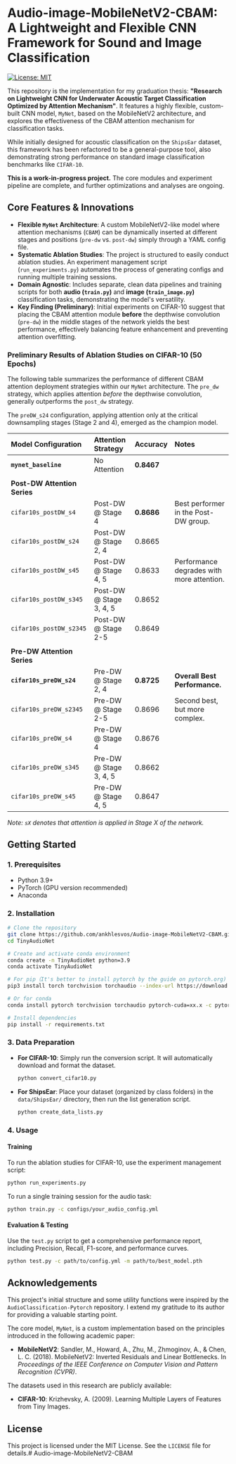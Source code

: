 # Audio-image-MobileNetV2-CBAM: A Lightweight and Flexible CNN Framework for Sound and Image Classification

[![License: MIT](https://img.shields.io/badge/License-MIT-yellow.svg)](https://opensource.org/licenses/MIT)

This repository is the implementation for my graduation thesis: **"Research on Lightweight CNN for Underwater Acoustic Target Classification Optimized by Attention Mechanism"**. It features a highly flexible, custom-built CNN model, `MyNet`, based on the MobileNetV2 architecture, and explores the effectiveness of the CBAM attention mechanism for classification tasks.

While initially designed for acoustic classification on the `ShipsEar` dataset, this framework has been refactored to be a general-purpose tool, also demonstrating strong performance on standard image classification benchmarks like `CIFAR-10`.

**This is a work-in-progress project.** The core modules and experiment pipeline are complete, and further optimizations and analyses are ongoing.

## Core Features & Innovations

*   **Flexible `MyNet` Architecture**: A custom MobileNetV2-like model where attention mechanisms (`CBAM`) can be dynamically inserted at different stages and positions (`pre-dw` vs. `post-dw`) simply through a YAML config file.
*   **Systematic Ablation Studies**: The project is structured to easily conduct ablation studies. An experiment management script (`run_experiments.py`) automates the process of generating configs and running multiple training sessions.
*   **Domain Agnostic**: Includes separate, clean data pipelines and training scripts for both **audio (`train.py`)** and **image (`train_image.py`)** classification tasks, demonstrating the model's versatility.
*   **Key Finding (Preliminary)**: Initial experiments on CIFAR-10 suggest that placing the CBAM attention module **before** the depthwise convolution (`pre-dw`) in the middle stages of the network yields the best performance, effectively balancing feature enhancement and preventing attention overfitting.

### Preliminary Results of Ablation Studies on CIFAR-10 (50 Epochs)

The following table summarizes the performance of different CBAM attention deployment strategies within our `MyNet` architecture. The `pre_dw` strategy, which applies attention *before* the depthwise convolution, generally outperforms the `post_dw` strategy.

The `preDW_s24` configuration, applying attention only at the critical downsampling stages (Stage 2 and 4), emerged as the champion model.

| Model Configuration        | Attention Strategy | Accuracy | Notes                               |
| :------------------------- | :----------------- | :------- | :---------------------------------- |
| **`mynet_baseline`**       | No Attention       | **0.8467** |  |
|                            |                    |          |                                     |
| **Post-DW Attention Series** |                    |          |             |
| `cifar10s_postDW_s4`       | Post-DW @ Stage 4  | **0.8686** | Best performer in the Post-DW group.    |
| `cifar10s_postDW_s24`      | Post-DW @ Stage 2, 4| 0.8665   |                                     |
| `cifar10s_postDW_s45`      | Post-DW @ Stage 4, 5| 0.8633   | Performance degrades with more attention. |
| `cifar10s_postDW_s345`     | Post-DW @ Stage 3, 4, 5| 0.8652   |                                     |
| `cifar10s_postDW_s2345`    | Post-DW @ Stage 2-5| 0.8649   |                                     |
|                            |                    |          |                                     |
| **Pre-DW Attention Series**  |                    |          |           |
| **`cifar10s_preDW_s24`**   | Pre-DW @ Stage 2, 4| **0.8725** | **Overall Best Performance.**       |
| `cifar10s_preDW_s2345`     | Pre-DW @ Stage 2-5 | 0.8696   | Second best, but more complex.      |
| `cifar10s_preDW_s4`        | Pre-DW @ Stage 4   | 0.8676   |                                     |
| `cifar10s_preDW_s345`      | Pre-DW @ Stage 3, 4, 5| 0.8662   |                                     |
| `cifar10s_preDW_s45`       | Pre-DW @ Stage 4, 5| 0.8647   |                                     |

*Note: `sX` denotes that attention is applied in Stage X of the network.*

## Getting Started

### 1. Prerequisites

*   Python 3.9+
*   PyTorch (GPU version recommended)
*   Anaconda

### 2. Installation

```bash
# Clone the repository
git clone https://github.com/ankhlesvos/Audio-image-MobileNetV2-CBAM.git
cd TinyAudioNet

# Create and activate conda environment
conda create -n TinyAudioNet python=3.9
conda activate TinyAudioNet

# For pip（It's better to install pytorch by the guide on pytorch.org)
pip3 install torch torchvision torchaudio --index-url https://download.pytorch.org/whl/cu121

# Or for conda
conda install pytorch torchvision torchaudio pytorch-cuda=xx.x -c pytorch -c nvidia

# Install dependencies
pip install -r requirements.txt
```

### 3. Data Preparation

*   **For CIFAR-10**: Simply run the conversion script. It will automatically download and format the dataset.
    ```bash
    python convert_cifar10.py
    ```
*   **For ShipsEar**: Place your dataset (organized by class folders) in the `data/ShipsEar/` directory, then run the list generation script.
    ```bash
    python create_data_lists.py
    ```

### 4. Usage

#### Training

To run the ablation studies for CIFAR-10, use the experiment management script:
```bash
python run_experiments.py
```

To run a single training session for the audio task:
```bash
python train.py -c configs/your_audio_config.yml
```

#### Evaluation & Testing

Use the `test.py` script to get a comprehensive performance report, including Precision, Recall, F1-score, and performance curves.
```bash
python test.py -c path/to/config.yml -m path/to/best_model.pth
```

## Acknowledgements

This project's initial structure and some utility functions were inspired by the `AudioClassification-Pytorch` repository. I extend my gratitude to its author for providing a valuable starting point.

The core model, `MyNet`, is a custom implementation based on the principles introduced in the following academic paper:

*   **MobileNetV2**: Sandler, M., Howard, A., Zhu, M., Zhmoginov, A., & Chen, L. C. (2018). MobileNetV2: Inverted Residuals and Linear Bottlenecks. In *Proceedings of the IEEE Conference on Computer Vision and Pattern Recognition (CVPR)*.

The datasets used in this research are publicly available:

*   **CIFAR-10**: Krizhevsky, A. (2009). Learning Multiple Layers of Features from Tiny Images.

## License

This project is licensed under the MIT License. See the `LICENSE` file for details.#   A u d i o - i m a g e - M o b i l e N e t V 2 - C B A M  
 